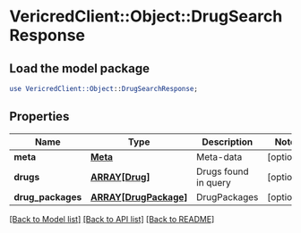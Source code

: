 # VericredClient::Object::DrugSearchResponse

## Load the model package
```perl
use VericredClient::Object::DrugSearchResponse;
```

## Properties
Name | Type | Description | Notes
------------ | ------------- | ------------- | -------------
**meta** | [**Meta**](Meta.md) | Meta-data | [optional] 
**drugs** | [**ARRAY[Drug]**](Drug.md) | Drugs found in query | [optional] 
**drug_packages** | [**ARRAY[DrugPackage]**](DrugPackage.md) | DrugPackages | [optional] 

[[Back to Model list]](../README.md#documentation-for-models) [[Back to API list]](../README.md#documentation-for-api-endpoints) [[Back to README]](../README.md)


